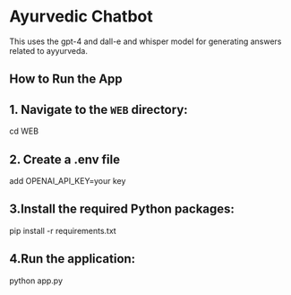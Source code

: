 
# Ayurvedic Chatbot

This uses the gpt-4 and dall-e and whisper model for generating answers related to ayyurveda.

## How to Run the App

## 1. Navigate to the `WEB` directory:
   
   cd WEB
   
## 2. Create a .env file 
add OPENAI_API_KEY=your key

## 3.Install the required Python packages:

pip install -r requirements.txt

## 4.Run the application:

python app.py
